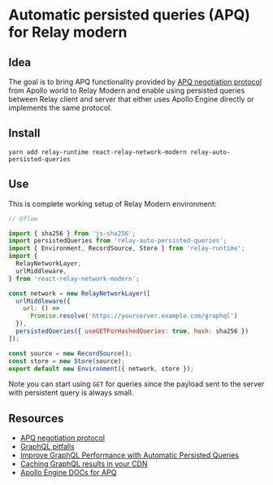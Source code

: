 # Automatic persisted queries (APQ) for Relay modern

## Idea

The goal is to bring APQ functionality provided by [APQ negotiation protocol](https://github.com/apollographql/apollo-link-persisted-queries) from Apollo world to Relay Modern and enable using persisted queries between Relay client and server that either uses Apollo Engine directly or implements the same protocol.

## Install

`yarn add relay-runtime react-relay-network-modern relay-auto-persisted-queries`

## Use

This is complete working setup of Relay Modern environment:

```javascript
// @flow

import { sha256 } from 'js-sha256';
import persistedQueries from 'relay-auto-persisted-queries';
import { Environment, RecordSource, Store } from 'relay-runtime';
import {
  RelayNetworkLayer,
  urlMiddleware,
} from 'react-relay-network-modern';

const network = new RelayNetworkLayer([
  urlMiddleware({
    url: () =>
      Promise.resolve('https://yourserver.example.com/graphql')
  }),
  persistedQueries({ useGETForHashedQueries: true, hash: sha256 })
]);

const source = new RecordSource();
const store = new Store(source);
export default new Environment({ network, store });
```

Note you can start using `GET` for queries since the payload sent to the server with persistent query is always small.

## Resources

- [APQ negotiation protocol](https://github.com/apollographql/apollo-link-persisted-queries#protocol)
- [GraphQL pitfalls](https://code.kiwi.com/graphql-pitfalls-b5f38812fd29)
- [Improve GraphQL Performance with Automatic Persisted Queries](https://dev-blog.apollodata.com/improve-graphql-performance-with-automatic-persisted-queries-c31d27b8e6ea?_ga=2.109587714.64809478.1524949703-2080548610.1520632449)
- [Caching GraphQL results in your CDN](https://dev-blog.apollodata.com/caching-graphql-results-in-your-cdn-54299832b8e2)
- [Apollo Engine DOCs for APQ](https://www.apollographql.com/docs/engine/auto-persisted-queries.html)
